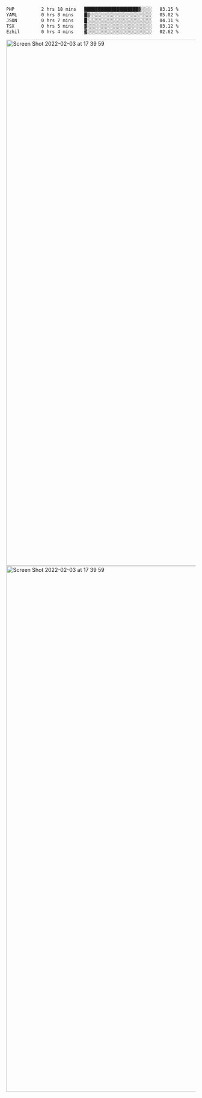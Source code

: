 <!--START_SECTION:waka-->

```txt
PHP          2 hrs 18 mins   ████████████████████▓░░░░   83.15 %
YAML         0 hrs 8 mins    █▒░░░░░░░░░░░░░░░░░░░░░░░   05.02 %
JSON         0 hrs 7 mins    █░░░░░░░░░░░░░░░░░░░░░░░░   04.11 %
TSX          0 hrs 5 mins    ▓░░░░░░░░░░░░░░░░░░░░░░░░   03.12 %
Ezhil        0 hrs 4 mins    ▓░░░░░░░░░░░░░░░░░░░░░░░░   02.62 %
```

<!--END_SECTION:waka-->

<img width="1400" alt="Screen Shot 2022-02-03 at 17 39 59" src="https://user-images.githubusercontent.com/45716542/152387304-f2b60485-53a6-4f4b-a818-5cefb1b0c0ae.png">
<img width="1400" alt="Screen Shot 2022-02-03 at 17 39 59" src="https://user-images.githubusercontent.com/45716542/152387273-ea5cdf21-2a45-44da-8bef-00c1763b1d42.png">

